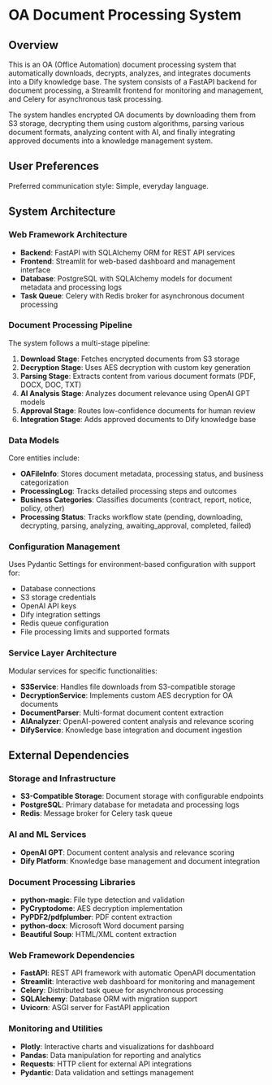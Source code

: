 # OA Document Processing System

## Overview

This is an OA (Office Automation) document processing system that automatically downloads, decrypts, analyzes, and integrates documents into a Dify knowledge base. The system consists of a FastAPI backend for document processing, a Streamlit frontend for monitoring and management, and Celery for asynchronous task processing.

The system handles encrypted OA documents by downloading them from S3 storage, decrypting them using custom algorithms, parsing various document formats, analyzing content with AI, and finally integrating approved documents into a knowledge management system.

## User Preferences

Preferred communication style: Simple, everyday language.

## System Architecture

### Web Framework Architecture
- **Backend**: FastAPI with SQLAlchemy ORM for REST API services
- **Frontend**: Streamlit for web-based dashboard and management interface
- **Database**: PostgreSQL with SQLAlchemy models for document metadata and processing logs
- **Task Queue**: Celery with Redis broker for asynchronous document processing

### Document Processing Pipeline
The system follows a multi-stage pipeline:
1. **Download Stage**: Fetches encrypted documents from S3 storage
2. **Decryption Stage**: Uses AES decryption with custom key generation
3. **Parsing Stage**: Extracts content from various document formats (PDF, DOCX, DOC, TXT)
4. **AI Analysis Stage**: Analyzes document relevance using OpenAI GPT models
5. **Approval Stage**: Routes low-confidence documents for human review
6. **Integration Stage**: Adds approved documents to Dify knowledge base

### Data Models
Core entities include:
- **OAFileInfo**: Stores document metadata, processing status, and business categorization
- **ProcessingLog**: Tracks detailed processing steps and outcomes
- **Business Categories**: Classifies documents (contract, report, notice, policy, other)
- **Processing Status**: Tracks workflow state (pending, downloading, decrypting, parsing, analyzing, awaiting_approval, completed, failed)

### Configuration Management
Uses Pydantic Settings for environment-based configuration with support for:
- Database connections
- S3 storage credentials
- OpenAI API keys
- Dify integration settings
- Redis queue configuration
- File processing limits and supported formats

### Service Layer Architecture
Modular services for specific functionalities:
- **S3Service**: Handles file downloads from S3-compatible storage
- **DecryptionService**: Implements custom AES decryption for OA documents
- **DocumentParser**: Multi-format document content extraction
- **AIAnalyzer**: OpenAI-powered content analysis and relevance scoring
- **DifyService**: Knowledge base integration and document ingestion

## External Dependencies

### Storage and Infrastructure
- **S3-Compatible Storage**: Document storage with configurable endpoints
- **PostgreSQL**: Primary database for metadata and processing logs
- **Redis**: Message broker for Celery task queue

### AI and ML Services
- **OpenAI GPT**: Document content analysis and relevance scoring
- **Dify Platform**: Knowledge base management and document integration

### Document Processing Libraries
- **python-magic**: File type detection and validation
- **PyCryptodome**: AES decryption implementation
- **PyPDF2/pdfplumber**: PDF content extraction
- **python-docx**: Microsoft Word document parsing
- **Beautiful Soup**: HTML/XML content extraction

### Web Framework Dependencies
- **FastAPI**: REST API framework with automatic OpenAPI documentation
- **Streamlit**: Interactive web dashboard for monitoring and management
- **Celery**: Distributed task queue for asynchronous processing
- **SQLAlchemy**: Database ORM with migration support
- **Uvicorn**: ASGI server for FastAPI application

### Monitoring and Utilities
- **Plotly**: Interactive charts and visualizations for dashboard
- **Pandas**: Data manipulation for reporting and analytics
- **Requests**: HTTP client for external API integrations
- **Pydantic**: Data validation and settings management